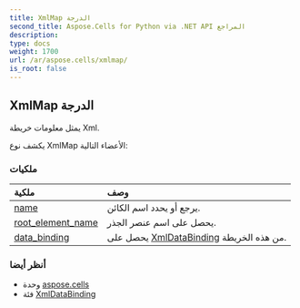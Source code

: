 ```yaml
---
title: XmlMap الدرجة
second_title: Aspose.Cells for Python via .NET API المراجع
description:
type: docs
weight: 1700
url: /ar/aspose.cells/xmlmap/
is_root: false
---
```

##  XmlMap الدرجة
يمثل معلومات خريطة Xml.



يكشف نوع XmlMap الأعضاء التالية:

###  ملكيات
| ملكية| وصف|
| :- | :- |
| [name](/cells/python-net/ar/aspose.cells/xmlmap/name) | يرجع أو يحدد اسم الكائن.|
| [root_element_name](/cells/python-net/ar/aspose.cells/xmlmap/root_element_name) | يحصل على اسم عنصر الجذر.|
| [data_binding](/cells/python-net/ar/aspose.cells/xmlmap/data_binding) | يحصل على [XmlDataBinding](/cells/python-net/ar/aspose.cells/xmldatabinding) من هذه الخريطة.|



###  أنظر أيضا
* وحدة [aspose.cells](..)
* فئة [XmlDataBinding](/cells/python-net/ar/aspose.cells/xmldatabinding)
